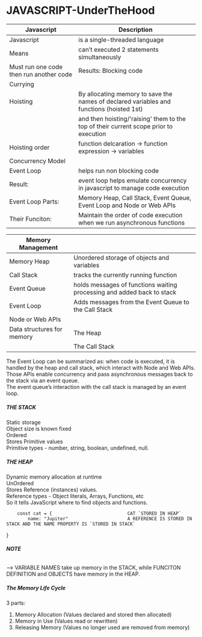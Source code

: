 # JAVASCRIPT-UnderTheHood

|Javascript| Description |
|-----|-----|
|Javascript| is a single-threaded language |
| Means |can’t executed 2 statements simultaneously|
| Must run one code then run another code| Results: Blocking code |
|Currying||
|Hoisting| By allocating memory to save the names of declared variables and functions (hoisted 1st) |
|| and then hoisting/'raising' them to the top of their current scope prior to execution |
|Hoisting order| function delcaration -> function expression -> variables |
|Concurrency Model||
|Event Loop| helps run non blocking code|
| Result:| event loop helps emulate concurrency in javascript to manage code execution |
| Event Loop Parts: | Memory Heap, Call Stack, Event Queue, Event Loop and Node or Web APIs|
|Their Funciton: | Maintain the order of code execution when we run asynchronous functions |


|Memory Management ||
|-----|-----|
|Memory Heap| Unordered storage of objects and variables|
|Call Stack | tracks the currently running function|
|Event Queue| holds messages of functions waiting processing and added back to stack|
|Event Loop|Adds messages from the Event Queue to the Call Stack|
|Node or Web APIs||
|Data structures for memory| The Heap|
|| The Call Stack |

The Event Loop can be summarized as: when code is executed, it is handled by the heap and call stack, which interact with Node and Web APIs. <br> 
Those APIs enable concurrency and pass asynchronous messages back to the stack via an event queue. <br>
The event queue’s interaction with the call stack is managed by an event loop.<br>

##### THE STACK
Static storage<br>
Object size is known fixed<br>
Ordered<br>
Stores Primitive values <br>
Primitive types - number, string, boolean, undefined, null.<br>

##### THE HEAP
Dynamic memory allocation at runtime <br>
UnOrdered<br>
Stores Reference (instances) values.<br>
Reference types - Object literals, Arrays, Functions, etc <br>
So it tells JavaScript where to find objects and functions.<br>
        
        const cat = {                            CAT `STORED IN HEAP`
            name: "Jupiter"                      A REFERENCE IS STORED IN STACK AND THE NAME PROPERTY IS `STORED IN STACK`
}

###### ***NOTE*** 
--> VARIABLE NAMES take up memory in the STACK, while FUNCITON DEFINITION and OBJECTS have memory in the HEAP.<BR>


##### The Memory Life Cycle
3 parts:<br>
1. Memory Allocation (Values declared and stored then allocated)
2. Memory in Use (Values read or rewritten)
3. Releasing Memory (Values no longer used are removed from memory)

